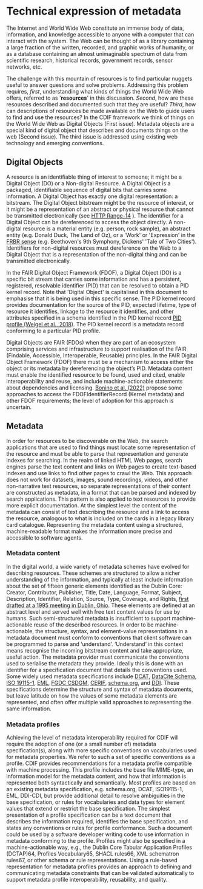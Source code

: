 # Technical expression of metadata
The Internet and World Wide Web constitute an immense body of data, information, and knowledge accessible to anyone with a computer that can interact with the system. The Web can be thought of as a library containing a large fraction of the written, recorded, and graphic works of humanity, or as a database containing an almost unimaginable spectrum of data from scientific research, historical records, government records, sensor networks, etc.

The challenge with this mountain of resources is to find particular nuggets useful to answer questions and solve problems. Addressing this problem requires, _first_, understanding what kinds of things the World Wide Web offers, referred to as '**resources**' in this discussion. _Second_, how are these resources described and documented such that they are useful? _Third_, how can descriptions of resources be made available on the Web to guide users to find and use the resources? In the CDIF framework we think of things on the World Wide Web as Digital Objects (First issue). Metadata objects are a special kind of digital object that describes and documents things on the web (Second issue). The third issue is addressed using existing web technology and emerging conventions. 

## Digital Objects
A resource is an identifiable thing of interest to someone; it might be a Digital Object (DO) or a Non-digital Resource. A Digital Object is a packaged, identifiable sequence of digital bits that carries some information. A Digital Object has exactly one digital representation: a bitstream. The Digital Object bitstream might be the resource of interest, or it might be a representation of an abstract or physical resource that cannot be transmitted electronically (see [HTTP Range-14](https://en.wikipedia.org/wiki/HTTPRange-14) ). The identifier for a Digital Object can be dereferenced to access the object directly. A non-digital resource is a material entity (e.g. person, rock sample), an abstract entity (e.g. Donald Duck, The Land of Oz), or a 'Work' or 'Expression' in the [FRBR sense](https://www.loc.gov/cds/downloads/FRBR.PDF) (e.g. Beethoven's 9th Symphony, Dickens' 'Tale of Two Cities'). Identifiers for non-digital resources must dereference on the Web to a Digital Object that is a representation of the non-digital thing and can be transmitted electronically.

In the FAIR Digital Object Framework (FDOF), a Digital Object (DO) is a specific bit stream that carries some information and has a persistent, registered, resolvable identifier (PID) that can be resolved to obtain a PID kernel record. Note that 'Digital Object' is capitalised in this document to emphasise that it is being used in this specific sense. The PID kernel record provides documentation for the source of the PID, expected lifetime, type of resource it identifies, linkage to the resource it identifies, and other attributes specified in a schema identified in the PID kernel record [PID profile (Weigel et al., 2018)](https://doi.org/10.15497/RDA00031). The PID kernel record is a metadata record conforming to a particular PID profile.

Digital Objects are FAIR (FDOs) when they are part of an ecosystem comprising services and infrastructure to support realisation of the FAIR (Findable, Accessible, Interoperable, Reusable) principles. In the FAIR Digital Object Framework (FDOF) there must be a mechanism to access either the object or its metadata by dereferencing the object’s PID. Metadata content must enable the identified resource to be found, used and cited, enable interoperability and reuse, and include machine-actionable statements about dependencies and licensing. [Bonino et al. (2022)](https://fairdigitalobjectframework.org/) propose some approaches to access the FDOFIdentifierRecord (Kernel metadata) and other FDOF requirements; the level of adoption for this approach is uncertain.

## Metadata
In order for resources to be discoverable on the Web, the search applications that are used to find things must locate some representation of the resource and must be able to parse that representation and generate indexes for searching. In the realm of linked HTML Web pages, search engines parse the text content and links on Web pages to create text-based indexes and use links to find other pages to crawl the Web. This approach does not work for datasets, images, sound recordings, videos, and other non-narrative text resources, so separate representations of their content are constructed as metadata, in a format that can be parsed and indexed by search applications. This pattern is also applied to text resources to provide more explicit documentation. At the simplest level the content of the metadata can consist of text describing the resource and a link to access the resource, analogous to what is included on the cards in a legacy library card catalogue. Representing the metadata content using a structured, machine-readable format makes the information more precise and accessible to software agents.

### Metadata content
In the digital world, a wide variety of metadata schemes have evolved for describing resources. These schemes are structured to allow a richer understanding of the information, and typically at least include information about the set of fifteen generic elements identified as the Dublin Core: Creator, Contributor, Publisher, Title, Date, Language, Format, Subject, Description, Identifier, Relation, Source, Type, Coverage, and Rights, [first drafted at a 1995 meeting in Dublin, Ohio](https://www.dublincore.org/resources/metadata-basics/). These elements are defined at an abstract level and served well with free text content values for use by humans. Such semi-structured metadata is insufficient to support machine-actionable reuse of the described resources.  In order to be machine-actionable, the structure, syntax, and element-value representations in a metadata document must conform to conventions that client software can be programmed to parse and ‘understand’. ‘Understand’ in this context means recognise the incoming bitstream content and take appropriate, useful action. The metadata provider must communicate the conventions used to serialise the metadata they provide. Ideally this is done with an identifier for a specification document that details the conventions used. Some widely used metadata specifications include [DCAT](https://www.w3.org/TR/vocab-dcat-3/), [DataCite Schema](https://schema.datacite.org/), [ISO 19115-1](https://www.iso.org/standard/53798.html), [EML](https://eml.ecoinformatics.org/), [FGDC CSDGM](https://www.fgdc.gov/metadata/csdgm-standard), [CERIF](https://eurocris.org/eurocris_archive/cerifsupport.org/cerif-in-brief/index.html), [schema.org](https://schema.org/), and [DDI](https://ddialliance.org/Specification/). These specifications determine the structure and syntax of metadata documents, but leave latitude on how the values of some metadata elements are represented, and often offer multiple valid approaches to representing the same information.

### Metadata profiles
Achieving the level of metadata interoperability required for CDIF will require the adoption of one (or a small number of) metadata specification(s), along with more specific conventions on vocabularies used for metadata properties. We refer to such a set of specific conventions as a profile. CDIF provides recommendations for a metadata profile compatible with machine processing. This profile includes the base file MIME-type, an information model for the metadata content, and how that information is represented both syntactically and semantically. Most profiles are based on an existing metadata specification, e.g. schema.org, DCAT, ISO19115-1, EML, DDI-CDI, but provide additional detail to resolve ambiguities in the base specification, or rules for vocabularies and data types for element values that extend or restrict the base specification. The simplest presentation of a profile specification can be a text document that describes the information required, identifies the base specification, and states any conventions or rules for profile conformance. Such a document could be used by a software developer writing code to use information in metadata conforming to the profile. Profiles might also be specified in a machine-actionable way, e.g., the Dublin Core Tabular Application Profiles (DCTAP)64, Profiles Vocabulary65, SHACL rules66, XML schematron rules67, or other schema or rule representations. Using a rule-based representation for metadata profiles provides an approach to defining and communicating metadata constraints that can be validated automatically to support metadata profile interoperability, reusability, and quality.